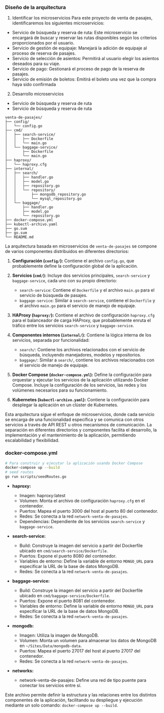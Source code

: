 ### Diseño de la arquitectura
1. Identificar los microservicios
Para este proyecto de venta de pasajes, identificaremos los siguientes microservicios:
* Servicio de búsqueda y reserva de ruta: 
    Este microservicio se encargará de buscar y reservar las rutas disponibles según los criterios proporcionados por el usuario.
* Servicio de gestión de equipaje: 
    Manejará la adición de equipaje al proceso de reserva de pasajes.
* Servicio de selección de asientos: 
    Permitirá al usuario elegir los asientos deseados para su viaje.
* Servicio de pago: 
    Gestionará el proceso de pago de la reserva de pasajes.
* Servicio de emisión de boletos: 
    Emitirá el boleto una vez que la compra haya sido confirmada

2. Desarrollo microservicios
*    Servicio de búsqueda y reserva de ruta
*    Servicio de búsqueda y reserva de ruta

```
venta-de-pasajes/
├── config/
│   └── config.go
├── cmd/
│   ├── search-service/
│   │   ├── Dockerfile
│   │   └── main.go
│   └── baggage-service/
│       ├── Dockerfile
│       └── main.go
├── haproxy/
│   └── haproxy.cfg
├── internal/
│   ├── search/
│   │   ├── handler.go
│   │   ├── model.go
│   │   ├── repository.go
│   │   └── repository/
│   │       ├── mongodb_repository.go
│   │       └── mysql_repository.go
│   └── baggage/
│       ├── handler.go
│       ├── model.go
│       └── repository.go
├── docker-compose.yml
├── kubectl-archivo.yaml
├── go.sum
├── go.sum
└── README.md
```

La arquitectura basada en microservicios de `venta-de-pasajes` se compone de varios componentes distribuidos en diferentes directorios:

1. **Configuración (`config/`):** Contiene el archivo `config.go`, que probablemente define la configuración global de la aplicación.

2. **Servicios (`cmd/`):** Incluye dos servicios principales, `search-service` y `baggage-service`, cada uno con su propio directorio:
   - `search-service`: Contiene el `Dockerfile` y el archivo `main.go` para el servicio de búsqueda de pasajes.
   - `baggage-service`: Similar a `search-service`, contiene el `Dockerfile` y el archivo `main.go` para el servicio de manejo de equipaje.

3. **HAProxy (`haproxy/`):** Contiene el archivo de configuración `haproxy.cfg` para el balanceador de carga HAProxy, que probablemente enruta el tráfico entre los servicios `search-service` y `baggage-service`.

4. **Componentes internos (`internal/`):** Contiene la lógica interna de los servicios, separada por funcionalidad:
   - `search/`: Contiene los archivos relacionados con el servicio de búsqueda, incluyendo manejadores, modelos y repositorios.
   - `baggage/`: Similar a `search/`, contiene los archivos relacionados con el servicio de manejo de equipaje.

5. **Docker Compose (`docker-compose.yml`):** Define la configuración para orquestar y ejecutar los servicios de la aplicación utilizando Docker Compose. Incluye la configuración de los servicios, las redes y los volúmenes necesarios para su funcionamiento.

6. **Kubernetes (`kubectl-archivo.yaml`):** Contiene la configuración para desplegar la aplicación en un clúster de Kubernetes.

Esta arquitectura sigue el enfoque de microservicios, donde cada servicio se encarga de una funcionalidad específica y se comunica con otros servicios a través de API REST u otros mecanismos de comunicación. La separación en diferentes directorios y componentes facilita el desarrollo, la implementación y el mantenimiento de la aplicación, permitiendo escalabilidad y flexibilidad.


### docker-compose.yml
```bash
# Para construir y ejecutar la aplicación usando Docker Compose
docker-compose up --build
# seed routes
go run scripts/seedRoutes.go
```

- **haproxy:**  
  - Imagen: haproxy:latest
  - Volumen: Monta el archivo de configuración `haproxy.cfg` en el contenedor.
  - Puertos: Mapea el puerto 3000 del host al puerto 80 del contenedor.
  - Redes: Se conecta a la red `network-venta-de-pasajes`.
  - Dependencias: Dependiente de los servicios `search-service` y `baggage-service`.

- **search-service:**  
  - Build: Construye la imagen del servicio a partir del Dockerfile ubicado en `cmd/search-service/Dockerfile`.
  - Puertos: Expone el puerto 8080 del contenedor.
  - Variables de entorno: Define la variable de entorno `MONGO_URL` para especificar la URL de la base de datos MongoDB.
  - Redes: Se conecta a la red `network-venta-de-pasajes`.

- **baggage-service:**  
  - Build: Construye la imagen del servicio a partir del Dockerfile ubicado en `cmd/baggage-service/Dockerfile`.
  - Puertos: Expone el puerto 8081 del contenedor.
  - Variables de entorno: Define la variable de entorno `MONGO_URL` para especificar la URL de la base de datos MongoDB.
  - Redes: Se conecta a la red `network-venta-de-pasajes`.

- **mongodb:**  
  - Imagen: Utiliza la imagen de MongoDB.
  - Volumen: Monta un volumen para almacenar los datos de MongoDB en `~/Sites/Data/mongodb-data`.
  - Puertos: Mapea el puerto 27017 del host al puerto 27017 del contenedor.
  - Redes: Se conecta a la red `network-venta-de-pasajes`.

- **networks:**  
  - network-venta-de-pasajes: Define una red de tipo puente para conectar los servicios entre sí.

Este archivo permite definir la estructura y las relaciones entre los distintos componentes de la aplicación, facilitando su despliegue y ejecución mediante un solo comando: `docker-compose up --build`.


